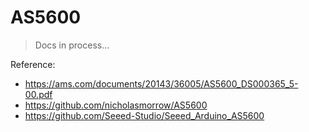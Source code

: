 # AS5600

> Docs in process...

Reference:
- https://ams.com/documents/20143/36005/AS5600_DS000365_5-00.pdf
- https://github.com/nicholasmorrow/AS5600
- https://github.com/Seeed-Studio/Seeed_Arduino_AS5600
